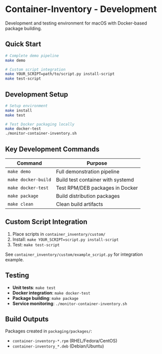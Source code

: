 # Container-Inventory - Development

Development and testing environment for macOS with Docker-based package building.

## Quick Start

```bash
# Complete demo pipeline
make demo

# Custom script integration
make YOUR_SCRIPT=path/to/script.py install-script
make test-script
```

## Development Setup

```bash
# Setup environment
make install
make test

# Test Docker packaging locally
make docker-test
./monitor-container-inventory.sh
```

## Key Development Commands

| Command | Purpose |
|---------|---------|
| `make demo` | Full demonstration pipeline |
| `make docker-build` | Build test container with systemd |
| `make docker-test` | Test RPM/DEB packages in Docker |
| `make package` | Build distribution packages |
| `make clean` | Clean build artifacts |

## Custom Script Integration

1. Place scripts in `container_inventory/custom/`
2. Install: `make YOUR_SCRIPT=script.py install-script`
3. Test: `make test-script`

See `container_inventory/custom/example_script.py` for integration example.

## Testing

- **Unit tests**: `make test`
- **Docker integration**: `make docker-test`
- **Package building**: `make package`
- **Service monitoring**: `./monitor-container-inventory.sh`

## Build Outputs

Packages created in `packaging/packages/`:
- `container-inventory-*.rpm` (RHEL/Fedora/CentOS)
- `container-inventory_*.deb` (Debian/Ubuntu)